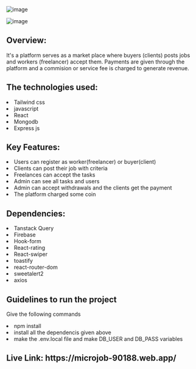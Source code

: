 ![image](https://github.com/user-attachments/assets/482bdb07-8dee-4c3f-849f-ab273eceab09)

![image](https://github.com/user-attachments/assets/a2518608-7612-4b58-b836-d32bf20a3ea6)


<h2>Overview: </h2>
<p>It's a platform serves as a market place where buyers (clients) posts jobs and workers (freelancer) accept them. Payments are given through the platform and a commision or service fee is charged to generate revenue.</p>
<h2>The technologies used: </h2>
<li>Tailwind css</li>
<li>javascript</li>
<li>React</li>
<li>Mongodb</li>
<li>Express js</li>

<h2>Key Features:</h2>
<li>Users can register as worker(freelancer) or buyer(client)</li>
<li>Clients can post their job with criteria</li>
<li>Freelances can accept the tasks </li>
<li>Admin can see all tasks and users</li>
<li>Admin can accept withdrawals and the clients get the payment </li>
<li>The platform charged some coin </li>

<h2>Dependencies:</h2>
<li>Tanstack Query</li>
<li>Firebase </li>
<li>Hook-form</li>
<li>React-rating</li>
<li>React-swiper</li>
<li>toastify</li>
<li>react-router-dom</li>
<li>sweetalert2</li>
<li>axios</li>

<h2>Guidelines to run the project </h2>
<p>Give the following commands</p>
<li>npm install </li>
<li>install all the dependencis given above</li>
<li>make the .env.local file and make DB_USER and DB_PASS  variables</li>


<h2>Live Link: https://microjob-90188.web.app/</h2>
